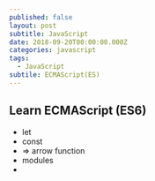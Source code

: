 ```yaml
---
published: false
layout: post
subtitle: JavaScript
date: 2018-09-20T00:00:00.000Z
categories: javascript
tags:
  - JavaScript
subtile: ECMAScript(ES)
---
```

## Learn ECMAScript (ES6)

- let
- const
- => arrow function
- modules
- 
